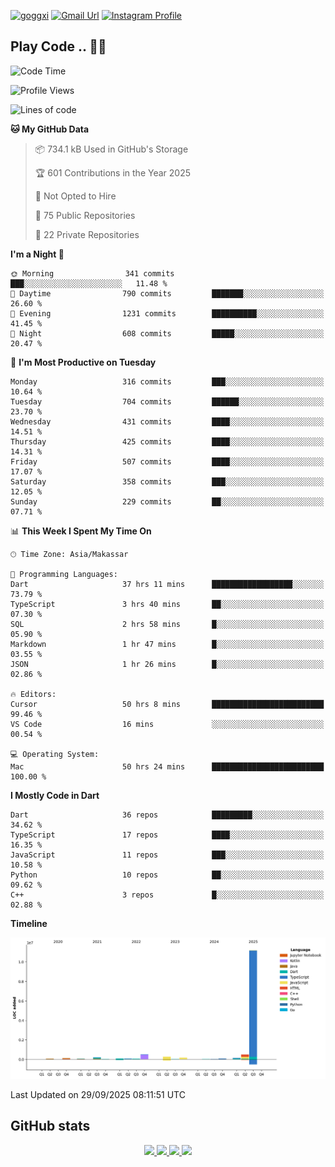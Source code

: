 [![goggxi](https://img.shields.io/badge/Portofolio-Goggxi-orange)](https://goggxi.github.io)
[![Gmail Url](https://img.shields.io/twitter/url?label=Goggxi@gmail.com&logo=gmail&style=social&url=http%3A%2F%2Fmailto%3Acontact.Goggxi@gmail.com)](mailto:Goggxi@gmail.com) [![Instagram Profile](https://img.shields.io/twitter/url?label=moh_rifkan&logo=instagram&style=social&url=https://www.instagram.com/moh_rifkan/)](https://www.instagram.com/moh_rifkan/)

## Play Code .. 💬🚀

<!-- [![Moh Rifkan GitHub stats](https://github-readme-stats.vercel.app/api?username=goggxi&count_private=true&show_icons=true&theme=dracula&custom_title=Goggxi%20Statistic%20🚀)](https://github.com/goggxi/goggxi)

[![Top Langs](https://github-readme-stats.vercel.app/api/top-langs/?username=goggxi&langs_count=8&layout=compact&show_icons=true&theme=dracula)](https://github.com/goggxi/goggxi) -->

<!--START_SECTION:waka-->
![Code Time](http://img.shields.io/badge/Code%20Time-4%2C598%20hrs%2019%20mins-blue)

![Profile Views](http://img.shields.io/badge/Profile%20Views-9-blue)

![Lines of code](https://img.shields.io/badge/From%20Hello%20World%20I%27ve%20Written-13.7%20million%20lines%20of%20code-blue)

**🐱 My GitHub Data** 

> 📦 734.1 kB Used in GitHub's Storage 
 > 
> 🏆 601 Contributions in the Year 2025
 > 
> 🚫 Not Opted to Hire
 > 
> 📜 75 Public Repositories 
 > 
> 🔑 22 Private Repositories 
 > 
**I'm a Night 🦉** 

```text
🌞 Morning                341 commits         ███░░░░░░░░░░░░░░░░░░░░░░   11.48 % 
🌆 Daytime                790 commits         ███████░░░░░░░░░░░░░░░░░░   26.60 % 
🌃 Evening                1231 commits        ██████████░░░░░░░░░░░░░░░   41.45 % 
🌙 Night                  608 commits         █████░░░░░░░░░░░░░░░░░░░░   20.47 % 
```
📅 **I'm Most Productive on Tuesday** 

```text
Monday                   316 commits         ███░░░░░░░░░░░░░░░░░░░░░░   10.64 % 
Tuesday                  704 commits         ██████░░░░░░░░░░░░░░░░░░░   23.70 % 
Wednesday                431 commits         ████░░░░░░░░░░░░░░░░░░░░░   14.51 % 
Thursday                 425 commits         ████░░░░░░░░░░░░░░░░░░░░░   14.31 % 
Friday                   507 commits         ████░░░░░░░░░░░░░░░░░░░░░   17.07 % 
Saturday                 358 commits         ███░░░░░░░░░░░░░░░░░░░░░░   12.05 % 
Sunday                   229 commits         ██░░░░░░░░░░░░░░░░░░░░░░░   07.71 % 
```


📊 **This Week I Spent My Time On** 

```text
🕑︎ Time Zone: Asia/Makassar

💬 Programming Languages: 
Dart                     37 hrs 11 mins      ██████████████████░░░░░░░   73.79 % 
TypeScript               3 hrs 40 mins       ██░░░░░░░░░░░░░░░░░░░░░░░   07.30 % 
SQL                      2 hrs 58 mins       █░░░░░░░░░░░░░░░░░░░░░░░░   05.90 % 
Markdown                 1 hr 47 mins        █░░░░░░░░░░░░░░░░░░░░░░░░   03.55 % 
JSON                     1 hr 26 mins        █░░░░░░░░░░░░░░░░░░░░░░░░   02.86 % 

🔥 Editors: 
Cursor                   50 hrs 8 mins       █████████████████████████   99.46 % 
VS Code                  16 mins             ░░░░░░░░░░░░░░░░░░░░░░░░░   00.54 % 

💻 Operating System: 
Mac                      50 hrs 24 mins      █████████████████████████   100.00 % 
```

**I Mostly Code in Dart** 

```text
Dart                     36 repos            █████████░░░░░░░░░░░░░░░░   34.62 % 
TypeScript               17 repos            ████░░░░░░░░░░░░░░░░░░░░░   16.35 % 
JavaScript               11 repos            ███░░░░░░░░░░░░░░░░░░░░░░   10.58 % 
Python                   10 repos            ██░░░░░░░░░░░░░░░░░░░░░░░   09.62 % 
C++                      3 repos             █░░░░░░░░░░░░░░░░░░░░░░░░   02.88 % 
```



**Timeline**

![Lines of Code chart](https://raw.githubusercontent.com/Goggxi/Goggxi/main/assets/bar_graph.png)


 Last Updated on 29/09/2025 08:11:51 UTC
<!--END_SECTION:waka-->

## GitHub stats

<p align="center">
  <a href="https://github.com/goggxi">
    <img src="http://github-profile-summary-cards.vercel.app/api/cards/profile-details?username=goggxi&theme=transparent" />
  </a>
  <a href="https://github.com/goggxi">
    <img src="https://github-readme-streak-stats.herokuapp.com/?user=goggxi&hide_border=true&card_width=338&theme=transparent" />
  </a>
  <a href="https://github.com/goggxi">
    <img src="http://github-profile-summary-cards.vercel.app/api/cards/stats?username=goggxi&theme=transparent" />
  </a>
  <a href="https://github.com/goggxi">
    <img src="https://github-readme-stats.vercel.app/api/top-langs/?username=goggxi&langs_count=10&exclude_repo=&hide=c,makefile,html,css,sass,nix,nunjucks,tsql,dockerfile,shell&card_width=699&hide_border=true&theme=transparent" />
  </a>
  <!-- <br/>
  <a href="https://github.com/goggxi">
    <img src="https://komarev.com/ghpvc/?username=goggxi&color=blue&style=flat" />
  </a> -->
</p>
